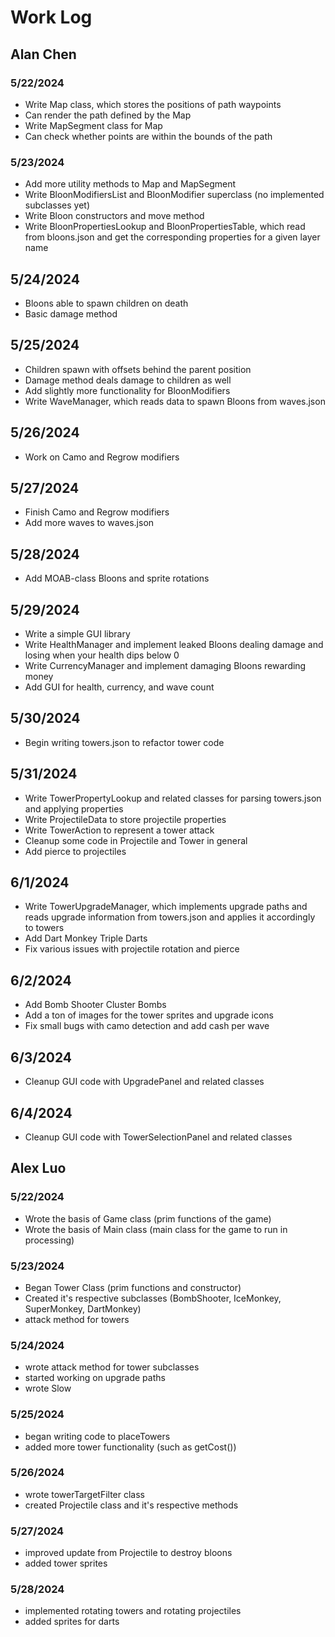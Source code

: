 # Work Log

## Alan Chen

### 5/22/2024

- Write Map class, which stores the positions of path waypoints
- Can render the path defined by the Map
- Write MapSegment class for Map
- Can check whether points are within the bounds of the path

### 5/23/2024

- Add more utility methods to Map and MapSegment
- Write BloonModifiersList and BloonModifier superclass (no implemented subclasses yet)
- Write Bloon constructors and move method
- Write BloonPropertiesLookup and BloonPropertiesTable, which read from bloons.json and get the corresponding properties for a given layer name

## 5/24/2024

- Bloons able to spawn children on death
- Basic damage method

## 5/25/2024

- Children spawn with offsets behind the parent position
- Damage method deals damage to children as well
- Add slightly more functionality for BloonModifiers
- Write WaveManager, which reads data to spawn Bloons from waves.json

## 5/26/2024

- Work on Camo and Regrow modifiers

## 5/27/2024

- Finish Camo and Regrow modifiers
- Add more waves to waves.json

## 5/28/2024

- Add MOAB-class Bloons and sprite rotations

## 5/29/2024

- Write a simple GUI library
- Write HealthManager and implement leaked Bloons dealing damage and losing when your health dips below 0
- Write CurrencyManager and implement damaging Bloons rewarding money
- Add GUI for health, currency, and wave count

## 5/30/2024
- Begin writing towers.json to refactor tower code

## 5/31/2024
- Write TowerPropertyLookup and related classes for parsing towers.json and applying properties
- Write ProjectileData to store projectile properties
- Write TowerAction to represent a tower attack
- Cleanup some code in Projectile and Tower in general
- Add pierce to projectiles

## 6/1/2024
- Write TowerUpgradeManager, which implements upgrade paths and reads upgrade information from towers.json and applies it accordingly to towers
- Add Dart Monkey Triple Darts
- Fix various issues with projectile rotation and pierce

## 6/2/2024
- Add Bomb Shooter Cluster Bombs
- Add a ton of images for the tower sprites and upgrade icons
- Fix small bugs with camo detection and add cash per wave

## 6/3/2024
- Cleanup GUI code with UpgradePanel and related classes

## 6/4/2024
- Cleanup GUI code with TowerSelectionPanel and related classes

## Alex Luo

### 5/22/2024

- Wrote the basis of Game class (prim functions of the game)
- Wrote the basis of Main class (main class for the game to run in processing)

### 5/23/2024

- Began Tower Class (prim functions and constructor)
- Created it's respective subclasses (BombShooter, IceMonkey, SuperMonkey, DartMonkey)
- attack method for towers

### 5/24/2024
- wrote attack method for tower subclasses
- started working on upgrade paths
- wrote Slow

### 5/25/2024
 - began writing code to placeTowers
 - added more tower functionality (such as getCost())

### 5/26/2024
 - wrote towerTargetFilter class
 - created Projectile class and it's respective methods

### 5/27/2024
 - improved update from Projectile to destroy bloons
 - added tower sprites

### 5/28/2024
 - implemented rotating towers and rotating projectiles
 - added sprites for darts
